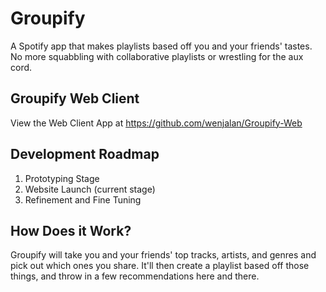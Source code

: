 # Groupify
A Spotify app that makes playlists based off you and your friends' tastes. No more squabbling with collaborative playlists or wrestling for the aux cord.  

## Groupify Web Client
View the Web Client App at https://github.com/wenjalan/Groupify-Web  

## Development Roadmap  
1. Prototyping Stage
2. Website Launch (current stage)  
3. Refinement and Fine Tuning  

## How Does it Work?
Groupify will take you and your friends' top tracks, artists, and genres and pick out which ones you share. It'll then create a playlist based off those things, and throw in a few recommendations here and there.  
